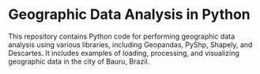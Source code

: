 # Geographic Data Analysis in Python
This repository contains Python code for performing geographic data analysis using various libraries, including Geopandas, PyShp, Shapely, and Descartes. It includes examples of loading, processing, and visualizing geographic data in the city of Bauru, Brazil.
